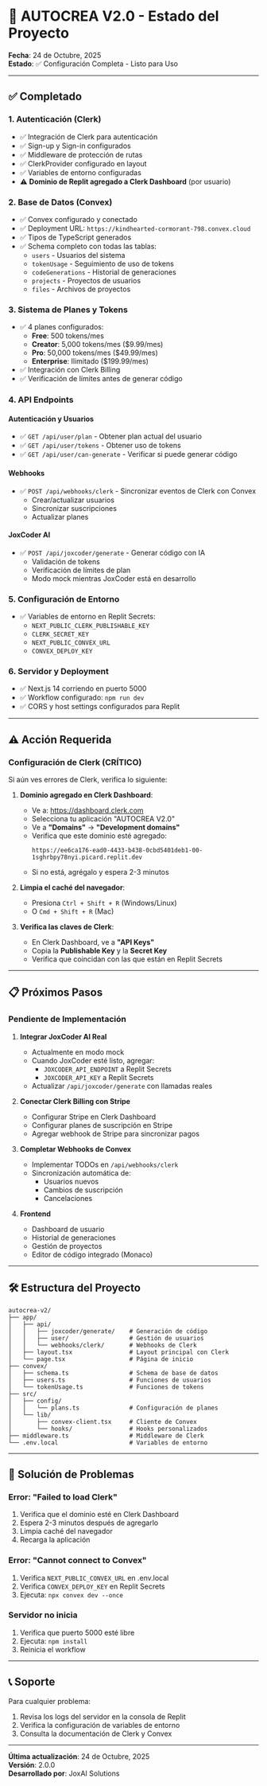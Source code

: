 # 🚀 AUTOCREA V2.0 - Estado del Proyecto

**Fecha**: 24 de Octubre, 2025  
**Estado**: ✅ Configuración Completa - Listo para Uso

---

## ✅ Completado

### 1. **Autenticación (Clerk)**
- ✅ Integración de Clerk para autenticación
- ✅ Sign-up y Sign-in configurados
- ✅ Middleware de protección de rutas
- ✅ ClerkProvider configurado en layout
- ✅ Variables de entorno configuradas
- ⚠️ **Dominio de Replit agregado a Clerk Dashboard** (por usuario)

### 2. **Base de Datos (Convex)**
- ✅ Convex configurado y conectado
- ✅ Deployment URL: `https://kindhearted-cormorant-798.convex.cloud`
- ✅ Tipos de TypeScript generados
- ✅ Schema completo con todas las tablas:
  - `users` - Usuarios del sistema
  - `tokenUsage` - Seguimiento de uso de tokens
  - `codeGenerations` - Historial de generaciones
  - `projects` - Proyectos de usuarios
  - `files` - Archivos de proyectos

### 3. **Sistema de Planes y Tokens**
- ✅ 4 planes configurados:
  - **Free**: 500 tokens/mes
  - **Creator**: 5,000 tokens/mes ($9.99/mes)
  - **Pro**: 50,000 tokens/mes ($49.99/mes)
  - **Enterprise**: Ilimitado ($199.99/mes)
- ✅ Integración con Clerk Billing
- ✅ Verificación de límites antes de generar código

### 4. **API Endpoints**

#### Autenticación y Usuarios
- ✅ `GET /api/user/plan` - Obtener plan actual del usuario
- ✅ `GET /api/user/tokens` - Obtener uso de tokens
- ✅ `GET /api/user/can-generate` - Verificar si puede generar código

#### Webhooks
- ✅ `POST /api/webhooks/clerk` - Sincronizar eventos de Clerk con Convex
  - Crear/actualizar usuarios
  - Sincronizar suscripciones
  - Actualizar planes

#### JoxCoder AI
- ✅ `POST /api/joxcoder/generate` - Generar código con IA
  - Validación de tokens
  - Verificación de límites de plan
  - Modo mock mientras JoxCoder está en desarrollo

### 5. **Configuración de Entorno**
- ✅ Variables de entorno en Replit Secrets:
  - `NEXT_PUBLIC_CLERK_PUBLISHABLE_KEY`
  - `CLERK_SECRET_KEY`
  - `NEXT_PUBLIC_CONVEX_URL`
  - `CONVEX_DEPLOY_KEY`

### 6. **Servidor y Deployment**
- ✅ Next.js 14 corriendo en puerto 5000
- ✅ Workflow configurado: `npm run dev`
- ✅ CORS y host settings configurados para Replit

---

## ⚠️ Acción Requerida

### Configuración de Clerk (CRÍTICO)

Si aún ves errores de Clerk, verifica lo siguiente:

1. **Dominio agregado en Clerk Dashboard**:
   - Ve a: https://dashboard.clerk.com
   - Selecciona tu aplicación "AUTOCREA V2.0"
   - Ve a **"Domains"** → **"Development domains"**
   - Verifica que este dominio esté agregado:
     ```
     https://ee6ca176-ead0-4433-b438-0cbd5401deb1-00-1sghrbpy78nyi.picard.replit.dev
     ```
   - Si no está, agrégalo y espera 2-3 minutos

2. **Limpia el caché del navegador**:
   - Presiona `Ctrl + Shift + R` (Windows/Linux)
   - O `Cmd + Shift + R` (Mac)

3. **Verifica las claves de Clerk**:
   - En Clerk Dashboard, ve a **"API Keys"**
   - Copia la **Publishable Key** y la **Secret Key**
   - Verifica que coincidan con las que están en Replit Secrets

---

## 📋 Próximos Pasos

### Pendiente de Implementación

1. **Integrar JoxCoder AI Real**
   - Actualmente en modo mock
   - Cuando JoxCoder esté listo, agregar:
     - `JOXCODER_API_ENDPOINT` a Replit Secrets
     - `JOXCODER_API_KEY` a Replit Secrets
   - Actualizar `/api/joxcoder/generate` con llamadas reales

2. **Conectar Clerk Billing con Stripe**
   - Configurar Stripe en Clerk Dashboard
   - Configurar planes de suscripción en Stripe
   - Agregar webhook de Stripe para sincronizar pagos

3. **Completar Webhooks de Convex**
   - Implementar TODOs en `/api/webhooks/clerk`
   - Sincronización automática de:
     - Usuarios nuevos
     - Cambios de suscripción
     - Cancelaciones

4. **Frontend**
   - Dashboard de usuario
   - Historial de generaciones
   - Gestión de proyectos
   - Editor de código integrado (Monaco)

---

## 🛠️ Estructura del Proyecto

```
autocrea-v2/
├── app/
│   ├── api/
│   │   ├── joxcoder/generate/    # Generación de código
│   │   ├── user/                 # Gestión de usuarios
│   │   └── webhooks/clerk/       # Webhooks de Clerk
│   ├── layout.tsx                # Layout principal con Clerk
│   └── page.tsx                  # Página de inicio
├── convex/
│   ├── schema.ts                 # Schema de base de datos
│   ├── users.ts                  # Funciones de usuarios
│   └── tokenUsage.ts             # Funciones de tokens
├── src/
│   ├── config/
│   │   └── plans.ts              # Configuración de planes
│   └── lib/
│       ├── convex-client.tsx     # Cliente de Convex
│       └── hooks/                # Hooks personalizados
├── middleware.ts                 # Middleware de Clerk
└── .env.local                    # Variables de entorno
```

---

## 🐛 Solución de Problemas

### Error: "Failed to load Clerk"
1. Verifica que el dominio esté en Clerk Dashboard
2. Espera 2-3 minutos después de agregarlo
3. Limpia caché del navegador
4. Recarga la aplicación

### Error: "Cannot connect to Convex"
1. Verifica `NEXT_PUBLIC_CONVEX_URL` en .env.local
2. Verifica `CONVEX_DEPLOY_KEY` en Replit Secrets
3. Ejecuta: `npx convex dev --once`

### Servidor no inicia
1. Verifica que puerto 5000 esté libre
2. Ejecuta: `npm install`
3. Reinicia el workflow

---

## 📞 Soporte

Para cualquier problema:
1. Revisa los logs del servidor en la consola de Replit
2. Verifica la configuración de variables de entorno
3. Consulta la documentación de Clerk y Convex

---

**Última actualización**: 24 de Octubre, 2025  
**Versión**: 2.0.0  
**Desarrollado por**: JoxAI Solutions
